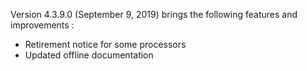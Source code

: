 Version 4.3.9.0 (September 9, 2019) brings the following features and improvements :

* Retirement notice for some processors
* Updated offline documentation